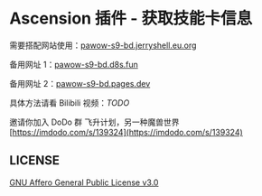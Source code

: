 # Ascension 插件 - 获取技能卡信息

需要搭配网站使用：[pawow-s9-bd.jerryshell.eu.org](https://pawow-s9-bd.jerryshell.eu.org)

备用网址 1：[pawow-s9-bd.d8s.fun](https://pawow-s9-bd.d8s.fun)

备用网址 2：[pawow-s9-bd.pages.dev](https://pawow-s9-bd.pages.dev)

具体方法请看 Bilibili 视频：_TODO_

邀请你加入 DoDo 群 飞升计划，另一种魔兽世界 [https://imdodo.com/s/139324](https://imdodo.com/s/139324)

## LICENSE

[GNU Affero General Public License v3.0](https://choosealicense.com/licenses/agpl-3.0/)
